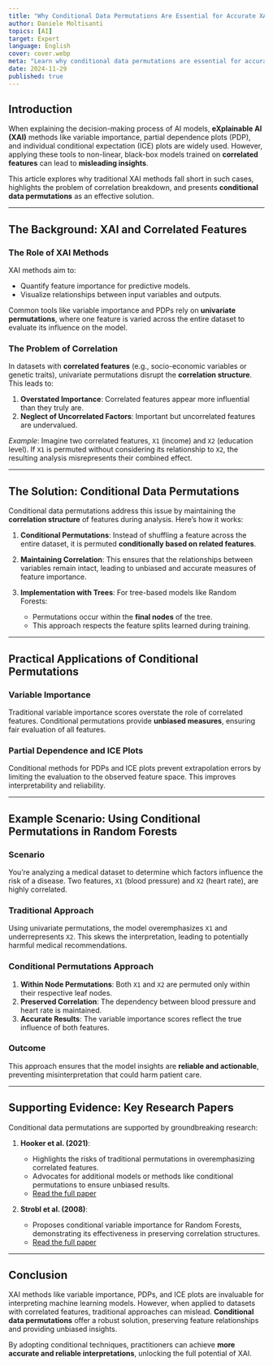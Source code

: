 ```yaml
---
title: "Why Conditional Data Permutations Are Essential for Accurate XAI Analysis"
author: Daniele Moltisanti
topics: [AI]
target: Expert
language: English
cover: cover.webp
meta: "Learn why conditional data permutations are essential for accurate XAI. Discover how they solve the problem of correlation breakdown and improve variable importance and PDP analyses"
date: 2024-11-29
published: true
---
```





## Introduction

When explaining the decision-making process of AI models, **eXplainable AI (XAI)** methods like variable importance, partial dependence plots (PDP), and individual conditional expectation (ICE) plots are widely used. However, applying these tools to non-linear, black-box models trained on **correlated features** can lead to **misleading insights**.

This article explores why traditional XAI methods fall short in such cases, highlights the problem of correlation breakdown, and presents **conditional data permutations** as an effective solution.

---

## The Background: XAI and Correlated Features

### The Role of XAI Methods

XAI methods aim to:
- Quantify feature importance for predictive models.
- Visualize relationships between input variables and outputs.

Common tools like variable importance and PDPs rely on **univariate permutations**, where one feature is varied across the entire dataset to evaluate its influence on the model.

### The Problem of Correlation

In datasets with **correlated features** (e.g., socio-economic variables or genetic traits), univariate permutations disrupt the **correlation structure**. This leads to:
1. **Overstated Importance**: Correlated features appear more influential than they truly are.
2. **Neglect of Uncorrelated Factors**: Important but uncorrelated features are undervalued.

*Example*: Imagine two correlated features, `X1` (income) and `X2` (education level). If `X1` is permuted without considering its relationship to `X2`, the resulting analysis misrepresents their combined effect.

---

## The Solution: Conditional Data Permutations

Conditional data permutations address this issue by maintaining the **correlation structure** of features during analysis. Here’s how it works:

1. **Conditional Permutations**: Instead of shuffling a feature across the entire dataset, it is permuted **conditionally based on related features**.
   
2. **Maintaining Correlation**: This ensures that the relationships between variables remain intact, leading to unbiased and accurate measures of feature importance.

3. **Implementation with Trees**: For tree-based models like Random Forests:
   - Permutations occur within the **final nodes** of the tree.
   - This approach respects the feature splits learned during training.

---

## Practical Applications of Conditional Permutations

### Variable Importance
Traditional variable importance scores overstate the role of correlated features. Conditional permutations provide **unbiased measures**, ensuring fair evaluation of all features.

### Partial Dependence and ICE Plots
Conditional methods for PDPs and ICE plots prevent extrapolation errors by limiting the evaluation to the observed feature space. This improves interpretability and reliability.

---

## Example Scenario: Using Conditional Permutations in Random Forests

### Scenario
You’re analyzing a medical dataset to determine which factors influence the risk of a disease. Two features, `X1` (blood pressure) and `X2` (heart rate), are highly correlated.

### Traditional Approach
Using univariate permutations, the model overemphasizes `X1` and underrepresents `X2`. This skews the interpretation, leading to potentially harmful medical recommendations.

### Conditional Permutations Approach
1. **Within Node Permutations**: Both `X1` and `X2` are permuted only within their respective leaf nodes.
2. **Preserved Correlation**: The dependency between blood pressure and heart rate is maintained.
3. **Accurate Results**: The variable importance scores reflect the true influence of both features.

### Outcome
This approach ensures that the model insights are **reliable and actionable**, preventing misinterpretation that could harm patient care.

---

## Supporting Evidence: Key Research Papers

Conditional data permutations are supported by groundbreaking research:

1. **Hooker et al. (2021)**:
   - Highlights the risks of traditional permutations in overemphasizing correlated features.
   - Advocates for additional models or methods like conditional permutations to ensure unbiased results.
   - [Read the full paper](https://lnkd.in/ejNWFTJV)

2. **Strobl et al. (2008)**:
   - Proposes conditional variable importance for Random Forests, demonstrating its effectiveness in preserving correlation structures.
   - [Read the full paper](https://lnkd.in/ev_aXR3M)

---

## Conclusion

XAI methods like variable importance, PDPs, and ICE plots are invaluable for interpreting machine learning models. However, when applied to datasets with correlated features, traditional approaches can mislead. **Conditional data permutations** offer a robust solution, preserving feature relationships and providing unbiased insights.

By adopting conditional techniques, practitioners can achieve **more accurate and reliable interpretations**, unlocking the full potential of XAI.
